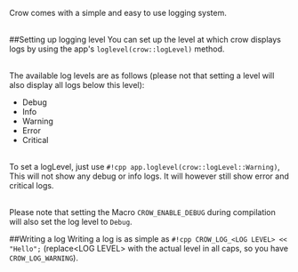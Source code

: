 Crow comes with a simple and easy to use logging system.<br><br>

##Setting up logging level
You can set up the level at which crow displays logs by using the app's `loglevel(crow::logLevel)` method.<br><br>

The available log levels are as follows (please not that setting a level will also display all logs below this level):

- Debug
- Info
- Warning
- Error
- Critical
<br><br>

To set a logLevel, just use `#!cpp app.loglevel(crow::logLevel::Warning)`, This will not show any debug or info logs. It will however still show error and critical logs.<br><br>

Please note that setting the Macro `CROW_ENABLE_DEBUG` during compilation will also set the log level to `Debug`.

##Writing a log
Writing a log is as simple as `#!cpp CROW_LOG_<LOG LEVEL> << "Hello";` (replace&lt;LOG LEVEL&gt; with the actual level in all caps, so you have `CROW_LOG_WARNING`).